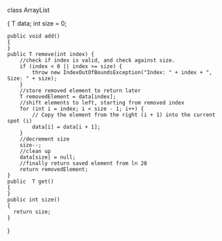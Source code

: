  class ArrayList<T>
 
{
    T data;
    int size = 0;

    public void add()
    {
    }
    public T remove(int index) {
        //check if index is valid, and check against size.
        if (index < 0 || index >= size) {
            throw new IndexOutOfBoundsException("Index: " + index + ", Size: " + size);
        }
        //store removed element to return later
        T removedElement = data[index];
        //shift elements to left, starting from removed index
        for (int i = index; i < size - 1; i++) {
            // Copy the element from the right (i + 1) into the current spot (i)
            data[i] = data[i + 1];
        }
        //decrement size
        size--;
        //clean up
        data[size] = null;
        //finally return saved element from ln 28
        return removedElement;
    }
    public  T get()
    {
    }
    public int size()
    {
      return size;
    }
    
}
